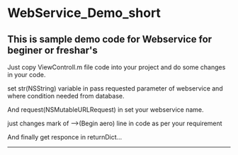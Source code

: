 # WebService_Demo_short

This is sample demo code for Webservice for beginer or freshar's
------------------------------------------------------------------

Just copy ViewControll.m file code into your project and do some changes in your code.


set str(NSString) variable in pass requested parameter of webservice and where condition needed from database.

And request(NSMutableURLRequest) in set your webservice name.

just changes mark of -->(Begin aero) line in code as per your requirement

And finally get responce in returnDict...

------------
